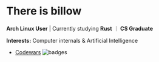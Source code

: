 # There is billow

**Arch Linux User** | Currently studying **Rust** ｜ **CS Graduate**

**Interests:** Computer internals & Artificial Intelligence

- [Codewars](https://www.codewars.com/users/billow) ![badges](https://www.codewars.com/users/billow/badges/micro)
